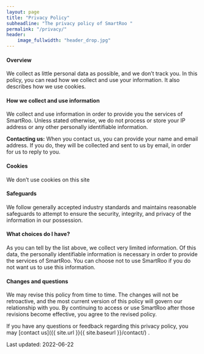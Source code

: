 ```yaml
---
layout: page
title: "Privacy Policy"
subheadline: "The privacy policy of SmartRoo "
permalink: "/privacy/"
header:
    image_fullwidth: "header_drop.jpg"
---
```


#### Overview

We collect as little personal data as possible, and we don’t track you. In this policy, you can read how we collect and use your information. It also describes how we use cookies.


#### How we collect and use information

We collect and use information in order to provide you the services of SmartRoo. Unless stated otherwise, we do not process or store your IP address or any other personally identifiable information.

**Contacting us:** When you contact us, you can provide your name and email address. If you do, they will be collected and sent to us by email, in order for us to reply to you.


#### Cookies

We don’t use cookies on this site


#### Safeguards

We follow generally accepted industry standards and maintains reasonable safeguards to attempt to ensure the security, integrity, and privacy of the information in our possession.


#### What choices do I have?

As you can tell by the list above, we collect very limited information. Of this data, the personally identifiable information is necessary in order to provide the services of SmartRoo. You can choose not to use SmartRoo if you do not want us to use this information.


#### Changes and questions

We may revise this policy from time to time. The changes will not be retroactive, and the most current version of this policy will govern our relationship with you. By continuing to access or use SmartRoo after those revisions become effective, you agree to the revised policy.

If you have any questions or feedback regarding this privacy policy, you may [contact us]({{ site.url }}{{ site.baseurl }}/contact/) 
.

Last updated: 2022-06-22

